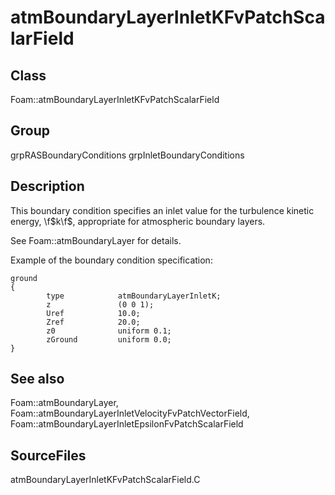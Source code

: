 # atmBoundaryLayerInletKFvPatchScalarField 
## Class
Foam::atmBoundaryLayerInletKFvPatchScalarField

## Group
grpRASBoundaryConditions grpInletBoundaryConditions

## Description
This boundary condition specifies an inlet value for the turbulence
kinetic energy, \f$k\f$, appropriate for atmospheric boundary layers.

See Foam::atmBoundaryLayer for details.

Example of the boundary condition specification:
```
ground
{
        type            atmBoundaryLayerInletK;
        z               (0 0 1);
        Uref            10.0;
        Zref            20.0;
        z0              uniform 0.1;
        zGround         uniform 0.0;
}
```

## See also
Foam::atmBoundaryLayer,
Foam::atmBoundaryLayerInletVelocityFvPatchVectorField,
Foam::atmBoundaryLayerInletEpsilonFvPatchScalarField

## SourceFiles
atmBoundaryLayerInletKFvPatchScalarField.C

